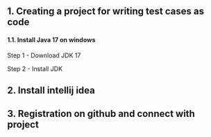 ## 1. Creating a project for writing test cases as code

#### 1.1. Install Java 17 on windows
Step 1 - Download JDK 17

Step 2 - Install JDK

## 2. Install intellij idea

## 3. Registration on github and connect with project



